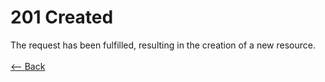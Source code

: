 # 201 Created

The request has been fulfilled, resulting in the creation of a new resource.
<br />
<br />
[<-- Back](../../http_codes.md)